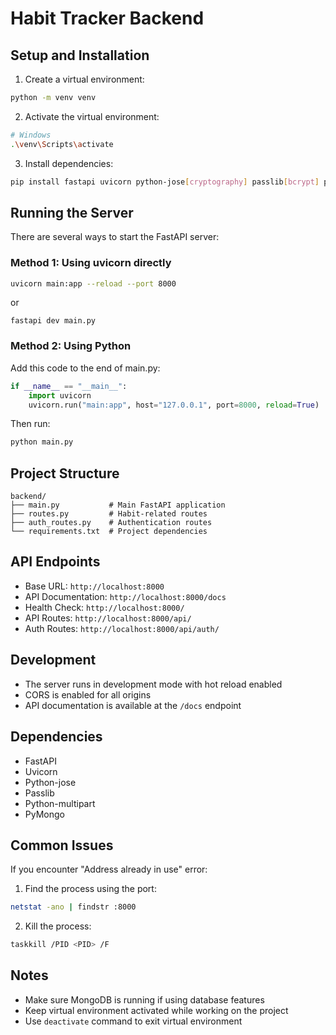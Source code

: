 # Habit Tracker Backend

## Setup and Installation

1. Create a virtual environment:
```bash
python -m venv venv
```

2. Activate the virtual environment:
```bash
# Windows
.\venv\Scripts\activate
```

3. Install dependencies:
```bash
pip install fastapi uvicorn python-jose[cryptography] passlib[bcrypt] python-multipart pymongo
```

## Running the Server

There are several ways to start the FastAPI server:

### Method 1: Using uvicorn directly
```bash
uvicorn main:app --reload --port 8000
```
or 
```
fastapi dev main.py
```
### Method 2: Using Python
Add this code to the end of main.py:
```python
if __name__ == "__main__":
    import uvicorn
    uvicorn.run("main:app", host="127.0.0.1", port=8000, reload=True)
```

Then run:
```bash
python main.py
```

## Project Structure
```
backend/
├── main.py           # Main FastAPI application
├── routes.py         # Habit-related routes
├── auth_routes.py    # Authentication routes
└── requirements.txt  # Project dependencies
```

## API Endpoints

- Base URL: `http://localhost:8000`
- API Documentation: `http://localhost:8000/docs`
- Health Check: `http://localhost:8000/`
- API Routes: `http://localhost:8000/api/`
- Auth Routes: `http://localhost:8000/api/auth/`

## Development

- The server runs in development mode with hot reload enabled
- CORS is enabled for all origins
- API documentation is available at the `/docs` endpoint

## Dependencies

- FastAPI
- Uvicorn
- Python-jose
- Passlib
- Python-multipart
- PyMongo

## Common Issues

If you encounter "Address already in use" error:
1. Find the process using the port:
```bash
netstat -ano | findstr :8000
```
2. Kill the process:
```bash
taskkill /PID <PID> /F
```

## Notes

- Make sure MongoDB is running if using database features
- Keep virtual environment activated while working on the project
- Use `deactivate` command to exit virtual environment